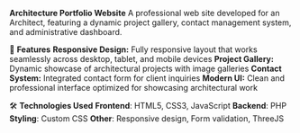 **Architecture Portfolio Website**
A professional web site developed for an Architect, featuring a dynamic project gallery, contact management system, and administrative dashboard.

🌟 **Features**
**Responsive Design:** Fully responsive layout that works seamlessly across desktop, tablet, and mobile devices
**Project Gallery:** Dynamic showcase of architectural projects with image galleries
**Contact System:** Integrated contact form for client inquiries
**Modern UI:** Clean and professional interface optimized for showcasing architectural work

🛠️ **Technologies Used**
**Frontend**: HTML5, CSS3, JavaScript
**Backend**: PHP
**Styling**: Custom CSS
**Other**: Responsive design, Form validation, ThreeJS
